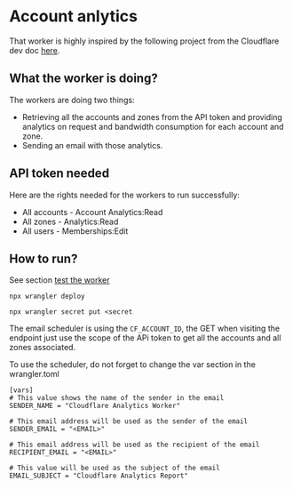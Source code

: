 # Account anlytics

That worker is highly inspired by the following project from the Cloudflare dev doc [here](https://developers.cloudflare.com/workers/tutorials/automated-analytics-reporting/).

## What the worker is doing?

The workers are doing two things:  
-  Retrieving all the accounts and zones from the API token and providing analytics on request and bandwidth consumption for each account and zone.  
-  Sending an email with those analytics.

## API token needed

Here are the rights needed for the workers to run successfully:
- All accounts - Account Analytics:Read
- All zones - Analytics:Read
- All users - Memberships:Edit

## How to run?

See section [test the worker](https://developers.cloudflare.com/workers/tutorials/automated-analytics-reporting/#4-test-the-worker)

```
npx wrangler deploy
```

```
npx wrangler secret put <secret
```

The email scheduler is using the `CF_ACCOUNT_ID`, the GET when visiting the endpoint just use the scope of the APi token to get all the accounts and all zones associated. 

To use the scheduler, do not forget to change the var section in the wrangler.toml
```
[vars]
# This value shows the name of the sender in the email
SENDER_NAME = "Cloudflare Analytics Worker"

# This email address will be used as the sender of the email
SENDER_EMAIL = "<EMAIL>"

# This email address will be used as the recipient of the email
RECIPIENT_EMAIL = "<EMAIL>"

# This value will be used as the subject of the email
EMAIL_SUBJECT = "Cloudflare Analytics Report"
```